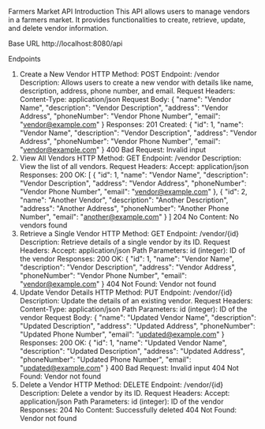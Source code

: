 Farmers Market API
Introduction
This API allows users to manage vendors in a farmers market. It provides functionalities to create, retrieve, update, and delete vendor information.

Base URL
http://localhost:8080/api

Endpoints
1. Create a New Vendor
HTTP Method: POST
Endpoint: /vendor
Description: Allows users to create a new vendor with details like name, description, address, phone number, and email.
Request Headers:
Content-Type: application/json
Request Body:
{
  "name": "Vendor Name",
  "description": "Vendor Description",
  "address": "Vendor Address",
  "phoneNumber": "Vendor Phone Number",
  "email": "vendor@example.com"
}
Responses:
201 Created:
{
  "id": 1,
  "name": "Vendor Name",
  "description": "Vendor Description",
  "address": "Vendor Address",
  "phoneNumber": "Vendor Phone Number",
  "email": "vendor@example.com"
}
400 Bad Request: Invalid input
2. View All Vendors
HTTP Method: GET
Endpoint: /vendor
Description: View the list of all vendors.
Request Headers:
Accept: application/json
Responses:
200 OK:
[
  {
    "id": 1,
    "name": "Vendor Name",
    "description": "Vendor Description",
    "address": "Vendor Address",
    "phoneNumber": "Vendor Phone Number",
    "email": "vendor@example.com"
  },
  {
    "id": 2,
    "name": "Another Vendor",
    "description": "Another Description",
    "address": "Another Address",
    "phoneNumber": "Another Phone Number",
    "email": "another@example.com"
  }
]
204 No Content: No vendors found
3. Retrieve a Single Vendor
HTTP Method: GET
Endpoint: /vendor/{id}
Description: Retrieve details of a single vendor by its ID.
Request Headers:
Accept: application/json
Path Parameters:
id (integer): ID of the vendor
Responses:
200 OK:
{
  "id": 1,
  "name": "Vendor Name",
  "description": "Vendor Description",
  "address": "Vendor Address",
  "phoneNumber": "Vendor Phone Number",
  "email": "vendor@example.com"
}
404 Not Found: Vendor not found
4. Update Vendor Details
HTTP Method: PUT
Endpoint: /vendor/{id}
Description: Update the details of an existing vendor.
Request Headers:
Content-Type: application/json
Path Parameters:
id (integer): ID of the vendor
Request Body:
{
  "name": "Updated Vendor Name",
  "description": "Updated Description",
  "address": "Updated Address",
  "phoneNumber": "Updated Phone Number",
  "email": "updated@example.com"
}
Responses:
200 OK:
{
  "id": 1,
  "name": "Updated Vendor Name",
  "description": "Updated Description",
  "address": "Updated Address",
  "phoneNumber": "Updated Phone Number",
  "email": "updated@example.com"
}
400 Bad Request: Invalid input
404 Not Found: Vendor not found
5. Delete a Vendor
HTTP Method: DELETE
Endpoint: /vendor/{id}
Description: Delete a vendor by its ID.
Request Headers:
Accept: application/json
Path Parameters:
id (integer): ID of the vendor
Responses:
204 No Content: Successfully deleted
404 Not Found: Vendor not found
